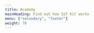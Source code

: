 ```yaml
---
title: Academy
mainHeading: Find out how IoT Kit works
menu: ["secondary", "footer"]
weight: 70
---
```

